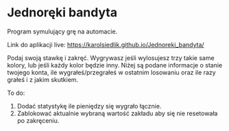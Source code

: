 # Jednoręki bandyta

Program symulujący grę na automacie.

Link do aplikacji live: https://karolsiedlik.github.io/Jednoreki_bandyta/

Podaj swoją stawkę i zakręć. Wygrywasz jeśli wylosujesz trzy takie same kolory, lub jeśli każdy kolor będzie inny.
Niżej są podane informacje o stanie twojego konta, ile wygrałeś/przegrałeś w ostatnim losowaniu oraz ile razy grałeś i z jakim skutkiem.


To do: 

1. Dodać statystykę ile pieniędzy się wygrało łącznie. 
2. Zablokować aktualnie wybraną wartość zakładu aby się nie resetowała po zakręceniu.

